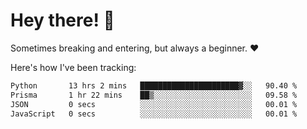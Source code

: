 # Hey there! 👋
Sometimes breaking and entering, but always a beginner. ❤️

Here's how I've been tracking:
<!--START_SECTION:waka-->

```txt
Python       13 hrs 2 mins   ██████████████████████▓░░   90.40 %
Prisma       1 hr 22 mins    ██▒░░░░░░░░░░░░░░░░░░░░░░   09.58 %
JSON         0 secs          ░░░░░░░░░░░░░░░░░░░░░░░░░   00.01 %
JavaScript   0 secs          ░░░░░░░░░░░░░░░░░░░░░░░░░   00.01 %
```

<!--END_SECTION:waka-->
